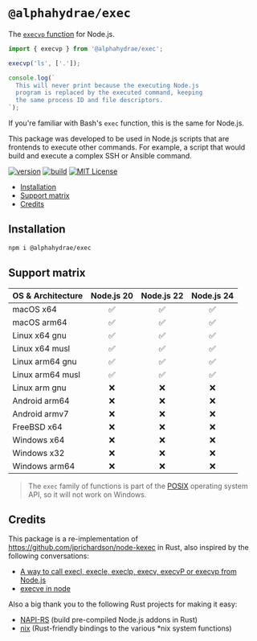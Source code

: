 # `@alphahydrae/exec`

The [`execvp` function](https://linux.die.net/man/3/execvp) for Node.js.

```js
import { execvp } from '@alphahydrae/exec';

execvp('ls', ['.']);

console.log(`
  This will never print because the executing Node.js
  program is replaced by the executed command, keeping
  the same process ID and file descriptors.
`);
```

If you're familiar with Bash's `exec` function, this is the same for Node.js.

This package was developed to be used in Node.js scripts that are frontends to
execute other commands. For example, a script that would build and execute a
complex SSH or Ansible command.

[![version](https://img.shields.io/npm/v/@alphahydrae/exec)](https://www.npmjs.com/package/@alphahydrae/exec)
[![build](https://github.com/AlphaHydrae/node-exec/actions/workflows/build.yml/badge.svg)](https://github.com/AlphaHydrae/node-exec/actions/workflows/build.yml)
[![MIT License](https://img.shields.io/static/v1?label=license&message=MIT&color=informational)](https://opensource.org/licenses/MIT)

<!-- START doctoc generated TOC please keep comment here to allow auto update -->
<!-- DON'T EDIT THIS SECTION, INSTEAD RE-RUN doctoc TO UPDATE -->

- [Installation](#installation)
- [Support matrix](#support-matrix)
- [Credits](#credits)

<!-- END doctoc generated TOC please keep comment here to allow auto update -->

## Installation

```bash
npm i @alphahydrae/exec
```

## Support matrix

| OS & Architecture | Node.js 20 | Node.js 22 | Node.js 24 |
| :---------------- | :--------: | :--------: | :--------: |
| macOS x64         |     ✅     |     ✅     |     ✅     |
| macOS arm64       |     ✅     |     ✅     |     ✅     |
| Linux x64 gnu     |     ✅     |     ✅     |     ✅     |
| Linux x64 musl    |     ✅     |     ✅     |     ✅     |
| Linux arm64 gnu   |     ✅     |     ✅     |     ✅     |
| Linux arm64 musl  |     ✅     |     ✅     |     ✅     |
| Linux arm gnu     |     ❌     |     ❌     |     ❌     |
| Android arm64     |     ❌     |     ❌     |     ❌     |
| Android armv7     |     ❌     |     ❌     |     ❌     |
| FreeBSD x64       |     ❌     |     ❌     |     ❌     |
| Windows x64       |     ❌     |     ❌     |     ❌     |
| Windows x32       |     ❌     |     ❌     |     ❌     |
| Windows arm64     |     ❌     |     ❌     |     ❌     |

> The `exec` family of functions is part of the
> [POSIX](https://en.wikipedia.org/wiki/POSIX) operating system API, so it will
> not work on Windows.

## Credits

This package is a re-implementation of
https://github.com/jprichardson/node-kexec in Rust, also inspired by the
following conversations:

- [A way to call execl, execle, execlp, execv, execvP or execvp from Node.js](https://stackoverflow.com/a/77774287/249893)
- [execve in node](https://groups.google.com/g/nodejs/c/4vtWG1KCQC4)

Also a big thank you to the following Rust projects for making it easy:

- [NAPI-RS](https://napi.rs) (build pre-compiled Node.js addons in Rust)
- [nix](https://docs.rs/nix) (Rust-friendly bindings to the various \*nix system functions)
